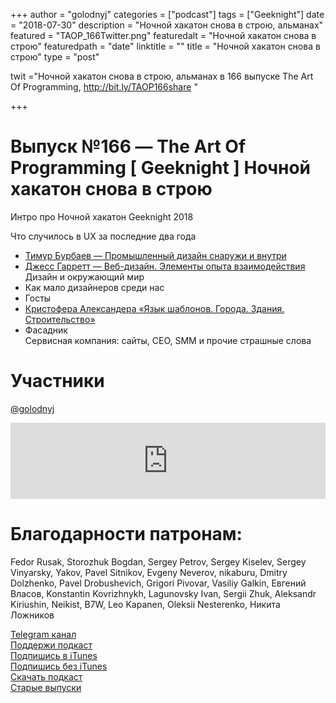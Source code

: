 +++
author = "golodnyj"
categories = ["podcast"]
tags = ["Geeknight"]
date = "2018-07-30"
description = "Ночной хакатон снова в строю, альманах"
featured = "TAOP_166Twitter.png"
featuredalt = "Ночной хакатон снова в строю"
featuredpath = "date"
linktitle = ""
title = "Ночной хакатон снова в строю"
type = "post"

twit ="Ночной хакатон снова в строю, альманах в 166 выпуске The Art Of Programming, http://bit.ly/TAOP166share "

+++
# Выпуск №166 — The Art Of Programming [ Geeknight ] Ночной хакатон снова в строю

Интро про Ночной хакатон Geeknight 2018  
  
Что случилось в UX за последние два года  
- [Тимур Бурбаев — Промышленный дизайн снаружи и внутри](https://www.youtube.com/watch?v=SeyqTW4BISo)  
- [Джесс Гарретт — Веб-дизайн. Элементы опыта взаимодействия](https://www.litres.ru/dzhess-garrett/veb-dizayn-elementy-opyta-vzaimodeystviya-24499670/)  
Дизайн и окружающий мир  
- Как мало дизайнеров среди нас  
- Госты  
- [Кристофера Александера «Язык шаблонов. Города. Здания. Строительство»](https://www.artlebedev.ru/izdal/yazyk-shablonov/)  
- Фасадник  
Сервисная компания: сайты, CEO, SMM и прочие страшные слова  
  
# Участники
[@golodnyj](https://twitter.com/golodnyj/)  

<iframe title="Выпуск №166 — The Art Of Programming [ Geeknight ] Ночной хакатон снова в строю" src="https://www.podbean.com/media/player/sk22x-9637a6?from=usersite&skin=1&share=1&fonts=Helvetica&auto=0&download=1&version=1" height="122" width="100%" style="border: none;" scrolling="no" data-name="pb-iframe-player"></iframe>

# Благодарности патронам: 
Fedor Rusak, Storozhuk Bogdan, Sergey Petrov, Sergey Kiselev, Sergey Vinyarsky, Yakov, Pavel Sitnikov, Evgeny Neverov, nikaburu, Dmitry Dolzhenko, Pavel Drobushevich, Grigori Pivovar, Vasiliy Galkin, Евгений Власов, Konstantin Kovrizhnykh, Lagunovsky Ivan, Sergii Zhuk, Aleksandr Kiriushin, Neikist, B7W, Leo Kapanen, Oleksii Nesterenko, Никита Ложников

[Telegram канал](http://bit.ly/taoplive)  
[Поддержи подкаст](http://bit.ly/TAOPpatron)  
[Подпишись в iTunes](http://bit.ly/TAOPiTunes)  
[Подпишись без iTunes](http://bit.ly/TAOPrss)   
[Скачать подкаст](http://bit.ly/TAOP166mp3)  
[Старые выпуски](http://bit.ly/oldtaop)